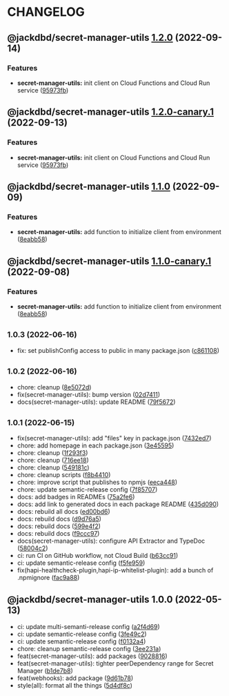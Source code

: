 # CHANGELOG

## @jackdbd/secret-manager-utils [1.2.0](https://github.com/jackdbd/calderone/compare/@jackdbd/secret-manager-utils@1.1.0...@jackdbd/secret-manager-utils@1.2.0) (2022-09-14)


### Features

* **secret-manager-utils:** init client on Cloud Functions and Cloud Run service ([95973fb](https://github.com/jackdbd/calderone/commit/95973fb7bd7c78ccdd1b77a0f62068f99af037d2))

## @jackdbd/secret-manager-utils [1.2.0-canary.1](https://github.com/jackdbd/calderone/compare/@jackdbd/secret-manager-utils@1.1.0...@jackdbd/secret-manager-utils@1.2.0-canary.1) (2022-09-13)


### Features

* **secret-manager-utils:** init client on Cloud Functions and Cloud Run service ([95973fb](https://github.com/jackdbd/calderone/commit/95973fb7bd7c78ccdd1b77a0f62068f99af037d2))

## @jackdbd/secret-manager-utils [1.1.0](https://github.com/jackdbd/calderone/compare/@jackdbd/secret-manager-utils@1.0.3...@jackdbd/secret-manager-utils@1.1.0) (2022-09-09)


### Features

* **secret-manager-utils:** add function to initialize client from environment ([8eabb58](https://github.com/jackdbd/calderone/commit/8eabb58de2579ffc780cd714e434a17345f94ef2))

## @jackdbd/secret-manager-utils [1.1.0-canary.1](https://github.com/jackdbd/calderone/compare/@jackdbd/secret-manager-utils@1.0.3...@jackdbd/secret-manager-utils@1.1.0-canary.1) (2022-09-08)


### Features

* **secret-manager-utils:** add function to initialize client from environment ([8eabb58](https://github.com/jackdbd/calderone/commit/8eabb58de2579ffc780cd714e434a17345f94ef2))

## <small>1.0.3 (2022-06-16)</small>

* fix: set publishConfig access to public in many package.json ([c861108](https://github.com/jackdbd/calderone/commit/c861108))

## <small>1.0.2 (2022-06-16)</small>

* chore: cleanup ([8e5072d](https://github.com/jackdbd/calderone/commit/8e5072d))
* fix(secret-manager-utils): bump version ([02d7411](https://github.com/jackdbd/calderone/commit/02d7411))
* docs(secret-manager-utils): update README ([79f5672](https://github.com/jackdbd/calderone/commit/79f5672))

## <small>1.0.1 (2022-06-15)</small>

* fix(secret-manager-utils): add "files" key in package.json ([7432ed7](https://github.com/jackdbd/calderone/commit/7432ed7))
* chore: add homepage in each package.json ([3e45595](https://github.com/jackdbd/calderone/commit/3e45595))
* chore: cleanup ([1f293f3](https://github.com/jackdbd/calderone/commit/1f293f3))
* chore: cleanup ([716ee18](https://github.com/jackdbd/calderone/commit/716ee18))
* chore: cleanup ([549181c](https://github.com/jackdbd/calderone/commit/549181c))
* chore: cleanup scripts ([f8b4410](https://github.com/jackdbd/calderone/commit/f8b4410))
* chore: improve script that publishes to npmjs ([eeca448](https://github.com/jackdbd/calderone/commit/eeca448))
* chore: update semantic-release config ([7f85707](https://github.com/jackdbd/calderone/commit/7f85707))
* docs: add badges in READMEs ([75a2fe6](https://github.com/jackdbd/calderone/commit/75a2fe6))
* docs: add link to generated docs in each package README ([435d090](https://github.com/jackdbd/calderone/commit/435d090))
* docs: rebuild all docs ([ed00bd6](https://github.com/jackdbd/calderone/commit/ed00bd6))
* docs: rebuild docs ([d9d76a5](https://github.com/jackdbd/calderone/commit/d9d76a5))
* docs: rebuild docs ([599e4f2](https://github.com/jackdbd/calderone/commit/599e4f2))
* docs: rebuild docs ([f9ccc97](https://github.com/jackdbd/calderone/commit/f9ccc97))
* docs(secret-manager-utils): configure API Extractor and TypeDoc ([58004c2](https://github.com/jackdbd/calderone/commit/58004c2))
* ci: run CI on GitHub workflow, not Cloud Build ([b63cc91](https://github.com/jackdbd/calderone/commit/b63cc91))
* ci: update semantic-release config ([f5fe959](https://github.com/jackdbd/calderone/commit/f5fe959))
* fix(hapi-healthcheck-plugin,hapi-ip-whitelist-plugin): add a bunch of .npmignore ([fac9a88](https://github.com/jackdbd/calderone/commit/fac9a88))

## @jackdbd/secret-manager-utils 1.0.0 (2022-05-13)

* ci: update multi-semanti-release config ([a2f4d69](https://github.com/jackdbd/calderone/commit/a2f4d69))
* ci: update semantic-release config ([3fe49c2](https://github.com/jackdbd/calderone/commit/3fe49c2))
* ci: update semantic-release config ([f0132a4](https://github.com/jackdbd/calderone/commit/f0132a4))
* chore: cleanup semantic-release config ([3ee231a](https://github.com/jackdbd/calderone/commit/3ee231a))
* feat(secret-manager-utils): add packages ([9028816](https://github.com/jackdbd/calderone/commit/9028816))
* feat(secret-manager-utils): tighter peerDependency range for Secret Manager ([b1de7b8](https://github.com/jackdbd/calderone/commit/b1de7b8))
* feat(webhooks): add package ([9d61b78](https://github.com/jackdbd/calderone/commit/9d61b78))
* style(all): format all the things ([5d4df8c](https://github.com/jackdbd/calderone/commit/5d4df8c))
